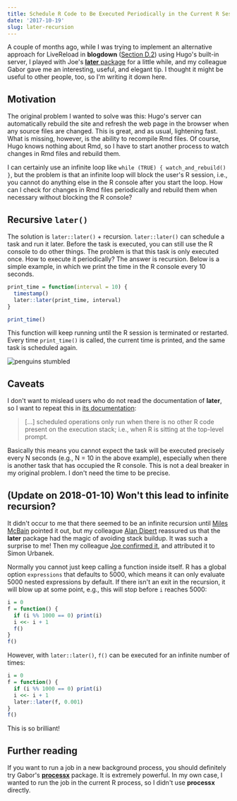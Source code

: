 ```yaml
---
title: Schedule R Code to Be Executed Periodically in the Current R Session
date: '2017-10-19'
slug: later-recursion
---
```


A couple of months ago, while I was trying to implement an alternative approach for LiveReload in **blogdown** ([Section D.2](https://bookdown.org/yihui/blogdown/livereload.html)) using Hugo's built-in server, I played with Joe's [**later** package](https://github.com/r-lib/later) for a little while, and my colleague Gabor gave me an interesting, useful, and elegant tip. I thought it might be useful to other people, too, so I'm writing it down here.

## Motivation

The original problem I wanted to solve was this: Hugo's server can automatically rebuild the site and refresh the web page in the browser when any source files are changed. This is great, and as usual, lightening fast. What is missing, however, is the ability to recompile Rmd files. Of course, Hugo knows nothing about Rmd, so I have to start another process to watch changes in Rmd files and rebuild them.

I can certainly use an infinite loop like `while (TRUE) { watch_and_rebuild() }`, but the problem is that an infinite loop will block the user's R session, i.e., you cannot do anything else in the R console after you start the loop. How can I check for changes in Rmd files periodically and rebuild them when necessary without blocking the R console?

## Recursive `later()`

The solution is `later::later()` + recursion. `later::later()` can schedule a task and run it later. Before the task is executed, you can still use the R console to do other things. The problem is that this task is only executed once. How to execute it periodically? The answer is recursion. Below is a simple example, in which we print the time in the R console every 10 seconds.

```r
print_time = function(interval = 10) {
  timestamp()
  later::later(print_time, interval)
}

print_time()
```

This function will keep running until the R session is terminated or restarted. Every time `print_time()` is called, the current time is printed, and the same task is scheduled again.

![penguins stumbled](https://slides.yihui.org/gif/penguin-stumble.gif)

## Caveats

I don't want to mislead users who do not read the documentation of **later**, so I want to repeat this in [its documentation](https://github.com/r-lib/later):

> [...] scheduled operations only run when there is no other R code present on the execution stack; i.e., when R is sitting at the top-level prompt.

Basically this means you cannot expect the task will be executed precisely every N seconds (e.g., N = 10 in the above example), especially when there is another task that has occupied the R console. This is not a deal breaker in my original problem. I don't need the time to be precise.

## (Update on 2018-01-10) Won't this lead to infinite recursion?

It didn't occur to me that there seemed to be an infinite recursion until [Miles McBain](https://twitter.com/MilesMcBain/status/950854460628123648) pointed it out, but my colleague [Alan Dipert](https://twitter.com/alandipert/status/950991363771850752) reassured us that the **later** package had the magic of avoiding stack buildup. It was such a surprise to me! Then my colleague [Joe confirmed it](https://twitter.com/jcheng/status/951108928993046528), and attributed it to Simon Urbanek.

Normally you cannot just keep calling a function inside itself. R has a global option `expressions` that defaults to 5000, which means it can only evaluate 5000 nested expressions by default. If there isn't an exit in the recursion, it will blow up at some point, e.g., this will stop before `i` reaches 5000:

```r
i = 0
f = function() {
  if (i %% 1000 == 0) print(i)
  i <<- i + 1
  f()
}
f()
```

However, with `later::later()`, `f()` can be executed for an infinite number of times:

```r
i = 0
f = function() {
  if (i %% 1000 == 0) print(i)
  i <<- i + 1
  later::later(f, 0.001)
}
f()
```

This is so brilliant!

## Further reading

If you want to run a job in a new background process, you should definitely try Gabor's [**processx**](https://github.com/r-lib/processx) package. It is extremely powerful. In my own case, I wanted to run the job in the current R process, so I didn't use **processx** directly.
